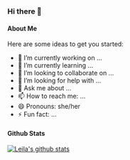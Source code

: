### Hi there 👋

<h4>About Me</h4>

Here are some ideas to get you started:

- 🔭 I’m currently working on ...
- 🌱 I’m currently learning ...
- 👯 I’m looking to collaborate on ...
- 🤔 I’m looking for help with ...
- 💬 Ask me about ...
- 📫 How to reach me: ...
- 😄 Pronouns: she/her
- ⚡ Fun fact: ...

<h4>Github Stats</h4>

[![Leila's github stats](https://github-readme-stats.vercel.app/api?username=Leila-U&show_icons=true&theme=gradient)](https://github.com/anuraghazra/github-readme-stats)

